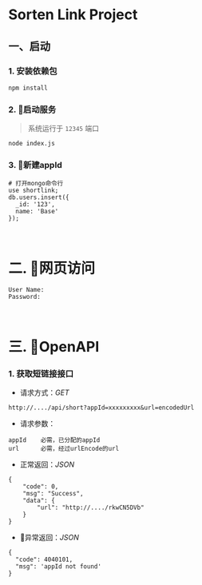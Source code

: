 # Sorten Link Project

## 一、启动

### 1. 安装依赖包
```
npm install
```

### 2. 启动服务
> 系统运行于 `12345` 端口

```
node index.js
```

### 3. 新建appId
```
# 打开mongo命令行
use shortlink;
db.users.insert({
  _id: '123',
  name: 'Base'
});
```


<br />


# 二. 网页访问
```
User Name: 
Password: 
```

<br />


# 三. OpenAPI

### 1. 获取短链接接口

* 请求方式：*GET*
```
http://..../api/short?appId=xxxxxxxxx&url=encodedUrl
```

* 请求参数：
```
appId    必需，已分配的appId
url      必需，经过urlEncode的url
```

* 正常返回：*JSON*
```
{
    "code": 0,
    "msg": "Success",
    "data": {
        "url": "http://..../rkwCN5DVb"
    }
}
```

* 异常返回：*JSON*
```
{
  "code": 4040101,
  "msg": 'appId not found'
}
```

<br />